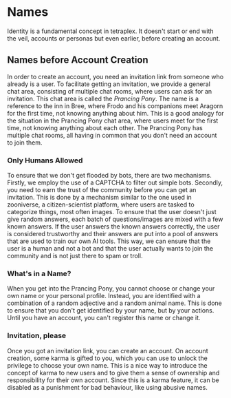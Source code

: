 # Names
Identity is a fundamental concept in tetraplex. It doesn't start or end with the veil, accounts or personas but even earlier, before creating an account.

## Names before Account Creation
In order to create an account, you need an invitation link from someone who already is a user. To facilitate getting an invitation, we provide a general chat area, consisting of multiple chat rooms, where users can ask for an invitation. This chat area is called the *Prancing Pony*. The name is a reference to the inn in Bree, where Frodo and his companions meet Aragorn for the first time, not knowing anything about him. This is a good analogy for the situation in the Prancing Pony chat area, where users meet for the first time, not knowing anything about each other. The Prancing Pony has multiple chat rooms, all having in common that you don't need an account to join them.

### Only Humans Allowed
To ensure that we don't get flooded by bots, there are two mechanisms. Firstly, we employ the use of a CAPTCHA to filter out simple bots. Secondly, you need to earn the trust of the community before you can get an invitation. This is done by a mechanism similar to the one used in zooniverse, a citizen-scientist platform, where users are tasked to categorize things, most often images. To ensure that the user doesn't just give random answers, each batch of questions/images are mixed with a few known answers. If the user answers the known answers correctly, the user is considered trustworthy and their answers are put into a pool of answers that are used to train our own AI tools.
This way, we can ensure that the user is a human and not a bot and that the user actually wants to join the community and is not just there to spam or troll.

### What's in a Name?
When you get into the Prancing Pony, you cannot choose or change your own name or your personal profile. Instead, you are identified with a combination of a random adjective and a random animal name. This is done to ensure that you don't get identified by your name, but by your actions. Until you have an account, you can't register this name or change it.

### Invitation, please
Once you got an invitation link, you can create an account. On account creation, some karma is gifted to you, which you can use to unlock the privilege to choose your own name. This is a nice way to introduce the concept of karma to new users and to give them a sense of ownership and responsibility for their own account. Since this is a karma feature, it can be disabled as a punishment for bad behaviour, like using abusive names.